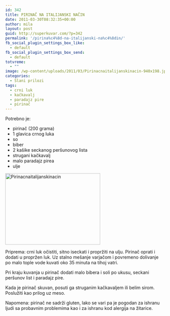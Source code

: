 ```yaml
---
id: 342
title: PIRINAČ NA ITALIJANSKI NAČIN
date: 2011-03-30T08:32:35+00:00
author: mila
layout: post
guid: http://superkuvar.com/?p=342
permalink: '/pirina%c4%8d-na-italijanski-na%c4%8din/'
fb_social_plugin_settings_box_like:
  - default
fb_social_plugin_settings_box_send:
  - default
totvreme:
  - ""
image: /wp-content/uploads/2011/03/Pirinacnaitalijanskinacin-940x198.jpg
categories:
  - Slani prilozi
tags:
  - crni luk
  - kačkavalj
  - paradajz pire
  - pirinač
---
```

Potrebno je:

  * pirinač (200 grama)
  * 1 glavica crnog luka
  * so
  * biber
  * 2 kašike seckanog peršunovog lista
  * strugani kačkavalj
  * malo paradajz pirea
  * ulje

<img class="alignnone size-medium wp-image-5779" src="//superkuvar.com/wp-content/uploads/2011/03/Pirinacnaitalijanskinacin-300x225.jpg" alt="Pirinacnaitalijanskinacin" width="300" height="225" /> 

Priprema: crni luk očistiti, sitno iseckati i propržiti na ulju. Pirinač oprati i dodati u propržen luk. Uz stalno mešanje varjačom i povremeno dolivanje po malo tople vode kuvati oko 35 minuta na tihoj vatri.

Pri kraju kuvanja u pirinač dodati malo bibera i soli po ukusu, seckani peršunov list i paradajz pire.

Kada je pirinač skuvan, posuti ga struganim kačkavaljem ili belim sirom. Poslužiti kao prilog uz meso.

Napomena: pirinač ne sadrži gluten, lako se vari pa je pogodan za ishranu ljudi sa probavnim problemima kao i za ishranu kod alergija na žitarice.